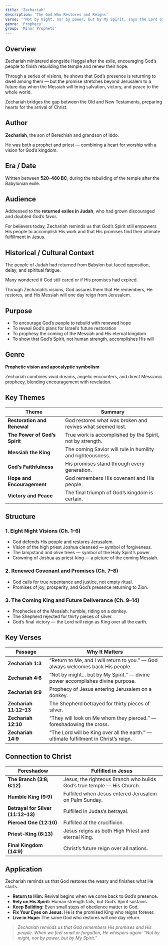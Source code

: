```yaml
---
title: 'Zechariah'
description: 'The God Who Restores and Reigns'
verse: '"Not by might, nor by power, but by My Spirit, says the Lord of hosts." — Zechariah 4:6'
genre: 'Prophecy'
group: 'Minor Prophets'
---
```


## Overview

Zechariah ministered alongside Haggai after the exile, encouraging God’s people to finish rebuilding the temple and renew their hope.

Through a series of visions, he shows that God’s presence is returning to dwell among them — but the promise stretches beyond Jerusalem to a future day when the Messiah will bring salvation, victory, and peace to the whole world.

Zechariah bridges the gap between the Old and New Testaments, preparing hearts for the arrival of Christ.

## Author

**Zechariah**, the son of Berechiah and grandson of Iddo.

He was both a prophet and priest — combining a heart for worship with a vision for God’s kingdom.

## Era / Date

Written between **520–480 BC**, during the rebuilding of the temple after the Babylonian exile.

## Audience

Addressed to the **returned exiles in Judah**, who had grown discouraged and doubted God’s favor.

For believers today, Zechariah reminds us that God’s Spirit still empowers His people to accomplish His work and that His promises find their ultimate fulfillment in Jesus.

## Historical / Cultural Context

The people of Judah had returned from Babylon but faced opposition, delay, and spiritual fatigue.

Many wondered if God still cared or if His promises had expired.

Through Zechariah’s visions, God assures them that He remembers, He restores, and His Messiah will one day reign from Jerusalem.

## Purpose
- To encourage God’s people to rebuild with renewed hope
- To reveal God’s plans for Israel’s future restoration
- To prophesy the coming of the Messiah and His eternal kingdom
- To show that God’s Spirit, not human strength, accomplishes His will


## Genre

**Prophetic vision and apocalyptic symbolism**

Zechariah combines vivid dreams, angelic encounters, and direct Messianic prophecy, blending encouragement with revelation.

## Key Themes


| Theme | Summary |
|-------|----------|
| **Restoration and Renewal** | God restores what was broken and revives what seemed lost. |
| **The Power of God’s Spirit** | True work is accomplished by the Spirit, not by strength. |
| **Messiah the King** | The coming Savior will rule in humility and righteousness. |
| **God’s Faithfulness** | His promises stand through every generation. |
| **Hope and Encouragement** | God remembers His covenant and His people. |
| **Victory and Peace** | The final triumph of God’s kingdom is certain. |

## Structure


### 1. Eight Night Visions (Ch. 1–6)
- God defends His people and restores Jerusalem.
- Vision of the high priest Joshua cleansed — symbol of forgiveness.
- The lampstand and olive trees — symbol of the Holy Spirit’s power.
- Crowning of Joshua as priest-king — a picture of the coming Messiah.


### 2. Renewed Covenant and Promises (Ch. 7–8)
- God calls for true repentance and justice, not empty ritual.
- Promises of joy, prosperity, and God’s presence returning to Zion.


### 3. The Coming King and Future Deliverance (Ch. 9–14)
- Prophecies of the Messiah: humble, riding on a donkey.
- The Shepherd rejected for thirty pieces of silver.
- God’s final victory — the Lord will reign as King over all the earth.


## Key Verses


| Passage | Why It Matters |
|----------|----------------|
| **Zechariah 1:3** | “Return to Me, and I will return to you.” — God always welcomes back His people. |
| **Zechariah 4:6** | “Not by might… but by My Spirit.” — divine power accomplishes divine purpose. |
| **Zechariah 9:9** | Prophecy of Jesus entering Jerusalem on a donkey. |
| **Zechariah 11:12–13** | The Shepherd betrayed for thirty pieces of silver. |
| **Zechariah 12:10** | “They will look on Me whom they pierced.” — foreshadowing the cross. |
| **Zechariah 14:9** | “The Lord will be King over all the earth.” — ultimate fulfillment in Christ’s reign. |

## Connection to Christ


| Foreshadow | Fulfilled in Jesus |
|-------------|-------------------|
| **The Branch (3:8; 6:12)** | Jesus, the righteous Branch who builds God’s true temple — His Church. |
| **Humble King (9:9)** | Fulfilled when Jesus entered Jerusalem on Palm Sunday. |
| **Betrayal for Silver (11:12–13)** | Fulfilled in Judas’s betrayal. |
| **Pierced One (12:10)** | Fulfilled at the crucifixion. |
| **Priest-King (6:13)** | Jesus reigns as both High Priest and eternal King. |
| **Final Kingdom (14:9)** | Christ’s future reign over all nations. |

## Application

Zechariah reminds us that God restores the weary and finishes what He starts.
- **Return to Him:** Revival begins when we come back to God’s presence.
- **Rely on His Spirit:** Human strength fails, but God’s Spirit sustains.
- **Keep Building:** Even small steps of obedience matter to God.
- **Fix Your Eyes on Jesus:** He is the promised King who reigns forever.
- **Live in Hope:** The same God who restores will one day return.


> *Zechariah reminds us that God remembers His promises and His people. When we feel small or forgotten, He whispers again: “Not by might, nor by power, but by My Spirit.”*
